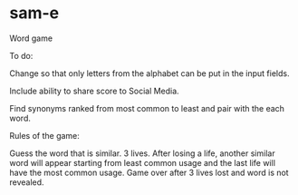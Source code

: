 # sam-e
Word game

To do:

Change so that only letters from the alphabet can be put in the 
input fields.

Include ability to share score to Social Media.

Find synonyms ranked from most common to least and pair
with the each word.

Rules of the game:

Guess the word that is similar.
3 lives. 
After losing a life, another similar word will appear starting from
least common usage and the last life will have the most common usage.
Game over after 3 lives lost and word is not revealed.

